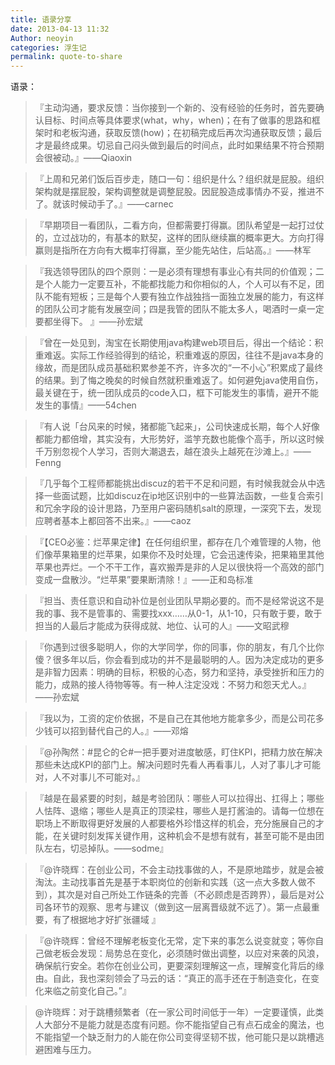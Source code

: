 ```yaml
---
title: 语录分享
date: 2013-04-13 11:32
Author: neoyin
categories: 浮生记
permalink: quote-to-share
---
```


语录：

> 『主动沟通，要求反馈：当你接到一个新的、没有经验的任务时，首先要确认目标、时间点等具体要求(what，why，when)；在有了做事的思路和框架时和老板沟通，获取反馈(how)；在初稿完成后再次沟通获取反馈；最后才是最终成果。切忌自己闷头做到最后的时间点，此时如果结果不符合预期会很被动。』——Qiaoxin

> 『上周和兄弟们饭后百步走，随口一句：组织是什么？组织就是屁股。组织架构就是摆屁股，架构调整就是调整屁股。因屁股造成事情办不妥，推进不了。就该时候动手了。』——carnec

> 『早期项目一看团队，二看方向，但都需要打得赢。团队希望是一起打过仗的，立过战功的，有基本的默契，这样的团队继续赢的概率更大。方向打得赢则是指所在方向有大概率打得赢，至少能先站住，后站高。』——林军

> 『我选领导团队的四个原则：一是必须有理想有事业心有共同的价值观；二是个人能力一定要互补，不能都找能力和你相似的人，个人可以有不足，团队不能有短板；三是每个人要有独立作战独挡一面独立发展的能力，有这样的团队公司才能有发展空间；四是我管的团队不能太多人，喝酒时一桌一定要都坐得下。 』——孙宏斌

> 『曾在一处见到，淘宝在长期使用java构建web项目后，得出一个结论：积重难返。实际工作经验得到的结论，积重难返的原因，往往不是java本身的缘故，而是团队成员基础积累参差不齐，许多次的“一不小心”积累成了最终的结果。到了悔之晚矣的时候自然就积重难返了。如何避免java使用自伤，最关键在于，统一团队成员的code入口，框下可能发生的事情，避开不能发生的事情』——54chen

> 『有人说「台风来的时候，猪都能飞起来」，公司快速成长期，每个人好像都能力都倍增，其实没有，大形势好，滥竽充数也能像个高手，所以这时候千万别忽视个人学习，否则大潮退去，越在浪头上越死在沙滩上。』——Fenng

> 『几乎每个工程师都能挑出discuz的若干不足和问题，有时候我就会从中选择一些面试题，比如discuz在ip地区识别中的一些算法函数，一些复合索引和冗余字段的设计思路，乃至用户密码随机salt的原理，一深究下去，发现应聘者基本上都回答不出来。』——caoz

> 『【CEO必鉴：烂苹果定律】在任何组织里，都存在几个难管理的人物，他们像苹果箱里的烂苹果，如果你不及时处理，它会迅速传染，把果箱里其他苹果也弄烂。一个不干工作，喜欢搬弄是非的人足以很快将一个高效的部门变成一盘散沙。“烂苹果”要果断清除！』——正和岛标准

> 『担当、责任意识和自动补位是创业团队早期必要的。而不是经常说这不是我的事、我不是管事的、需要找xxx……从0-1，从1-10，只有敢于要，敢于担当的人最后才能成为获得成就、地位、认可的人』——文昭武穆

> 『你遇到过很多聪明人，你的大学同学，你的同事，你的朋友，有几个比你傻？很多年以后，你会看到成功的并不是最聪明的人。因为决定成功的更多是非智力因素：明确的目标，积极的心态，努力和坚持，承受挫折和压力的能力，成熟的接人待物等等。有一种人注定没戏：不努力和怨天尤人。』——孙宏斌

> 『我以为，工资的定价依据，不是自己在其他地方能拿多少，而是公司花多少钱可以招到替代自己的人。』——邓熔

> 『@孙陶然：\#昆仑的仑\#一把手要对进度敏感，盯住KPI，把精力放在解决那些未达成KPI的部门上。解决问题时先看人再看事儿，人对了事儿才可能对，人不对事儿不可能对。』

> 『越是在最紧要的时刻，越是考验团队：哪些人可以拉得出、扛得上；哪些人怯阵、退缩；哪些人是真正的顶梁柱，哪些人是打酱油的。请每一位想在职场上不断取得更好发展的人都要格外珍惜这样的机会，充分施展自己的才能，在关键时刻发挥关键作用，这种机会不是想有就有，甚至可能不是由团队左右，切忌掉队。——sodme』

>『@许晓辉：在创业公司，不会主动找事做的人，不是原地踏步，就是会被淘汰。主动找事首先是基于本职岗位的创新和实践（这一点大多数人做不到），其次是对自己所处工作链条的完善（不必顾虑是否跨界），最后是对公司各环节的观察、思考与建议（做到这一层离晋级就不远了）。第一点最重要，有了根据地才好扩张疆域 』

> 『@许晓辉：曾经不理解老板变化无常，定下来的事怎么说变就变；等你自己做老板会发现：局势总在变化，必须随时做出调整，以应对来袭的风浪，确保航行安全。若你在创业公司，更要深刻理解这一点，理解变化背后的缘由。自此，我也深刻领会了马云的话：“真正的高手还在于制造变化，在变化来临之前变化自己。”』

> @许晓辉：对于跳槽频繁者（在一家公司时间低于一年）一定要谨慎，此类人大部分不是能力就是态度有问题。你不能指望自己有点石成金的魔法，也不能指望一个缺乏耐力的人能在你公司变得坚韧不拔，他可能只是以跳槽逃避困难与压力。